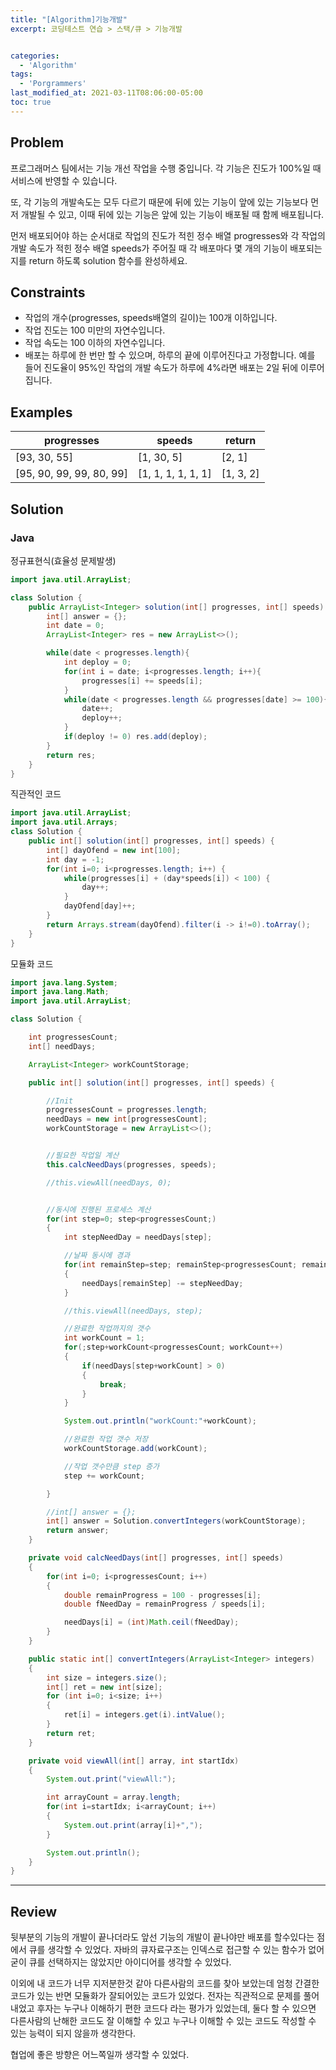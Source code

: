 ```yaml
---
title: "[Algorithm]기능개발"
excerpt: 코딩테스트 연습 > 스택/큐 > 기능개발


categories:
  - 'Algorithm'
tags:
  - 'Porgrammers'
last_modified_at: 2021-03-11T08:06:00-05:00
toc: true
---
```


## Problem

프로그래머스 팀에서는 기능 개선 작업을 수행 중입니다. 각 기능은 진도가 100%일 때 서비스에 반영할 수 있습니다.

또, 각 기능의 개발속도는 모두 다르기 때문에 뒤에 있는 기능이 앞에 있는 기능보다 먼저 개발될 수 있고, 이때 뒤에 있는 기능은 앞에 있는 기능이 배포될 때 함께 배포됩니다.

먼저 배포되어야 하는 순서대로 작업의 진도가 적힌 정수 배열 progresses와 각 작업의 개발 속도가 적힌 정수 배열 speeds가 주어질 때 각 배포마다 몇 개의 기능이 배포되는지를 return 하도록 solution 함수를 완성하세요.

## Constraints  

- 작업의 개수(progresses, speeds배열의 길이)는 100개 이하입니다.
- 작업 진도는 100 미만의 자연수입니다.
- 작업 속도는 100 이하의 자연수입니다.
- 배포는 하루에 한 번만 할 수 있으며, 하루의 끝에 이루어진다고 가정합니다. 예를 들어 진도율이 95%인 작업의 개발 속도가 하루에 4%라면 배포는 2일 뒤에 이루어집니다.

## Examples

progresses|speeds|return
-|------|-----
[93, 30, 55]|[1, 30, 5]|[2, 1]
[95, 90, 99, 99, 80, 99]|[1, 1, 1, 1, 1, 1]|[1, 3, 2]

## Solution

### Java

정규표현식(효율성 문제발생)

```java
import java.util.ArrayList;

class Solution {
    public ArrayList<Integer> solution(int[] progresses, int[] speeds) {
        int[] answer = {};
        int date = 0;
        ArrayList<Integer> res = new ArrayList<>();

        while(date < progresses.length){
            int deploy = 0;
            for(int i = date; i<progresses.length; i++){
                progresses[i] += speeds[i];
            }
            while(date < progresses.length && progresses[date] >= 100){
                date++;
                deploy++;
            }
            if(deploy != 0) res.add(deploy);
        }
        return res;
    }
}
```

직관적인 코드

```java
import java.util.ArrayList;
import java.util.Arrays;
class Solution {
    public int[] solution(int[] progresses, int[] speeds) {
        int[] dayOfend = new int[100];
        int day = -1;
        for(int i=0; i<progresses.length; i++) {
            while(progresses[i] + (day*speeds[i]) < 100) {
                day++;
            }
            dayOfend[day]++;
        }
        return Arrays.stream(dayOfend).filter(i -> i!=0).toArray();
    }
}
```

모듈화 코드
```java
import java.lang.System;
import java.lang.Math;
import java.util.ArrayList;

class Solution {

    int progressesCount;
    int[] needDays; 

    ArrayList<Integer> workCountStorage;

    public int[] solution(int[] progresses, int[] speeds) {

        //Init
        progressesCount = progresses.length;
        needDays = new int[progressesCount];
        workCountStorage = new ArrayList<>();


        //필요한 작업일 계산
        this.calcNeedDays(progresses, speeds);

        //this.viewAll(needDays, 0);


        //동시에 진행된 프로세스 계산
        for(int step=0; step<progressesCount;)
        {
            int stepNeedDay = needDays[step];

            //날짜 동시에 경과
            for(int remainStep=step; remainStep<progressesCount; remainStep++)
            {
                needDays[remainStep] -= stepNeedDay;
            }

            //this.viewAll(needDays, step);

            //완료한 작업까지의 갯수
            int workCount = 1;
            for(;step+workCount<progressesCount; workCount++)
            {
                if(needDays[step+workCount] > 0)
                {
                    break;
                }
            }

            System.out.println("workCount:"+workCount);

            //완료한 작업 갯수 저장
            workCountStorage.add(workCount);

            //작업 갯수만큼 step 증가
            step += workCount;    

        }

        //int[] answer = {};
        int[] answer = Solution.convertIntegers(workCountStorage);
        return answer;
    }

    private void calcNeedDays(int[] progresses, int[] speeds)
    {
        for(int i=0; i<progressesCount; i++)
        {
            double remainProgress = 100 - progresses[i];
            double fNeedDay = remainProgress / speeds[i];

            needDays[i] = (int)Math.ceil(fNeedDay);
        }
    }

    public static int[] convertIntegers(ArrayList<Integer> integers)
    {
        int size = integers.size();
        int[] ret = new int[size];
        for (int i=0; i<size; i++)
        {
            ret[i] = integers.get(i).intValue();
        }
        return ret;
    }

    private void viewAll(int[] array, int startIdx)
    {
        System.out.print("viewAll:");

        int arrayCount = array.length;
        for(int i=startIdx; i<arrayCount; i++)
        {
            System.out.print(array[i]+",");
        }

        System.out.println();
    }
}
```

---

## Review  

뒷부분의 기능의 개발이 끝나더라도 앞선 기능의 개발이 끝나야만 배포를 할수있다는 점에서 큐를 생각할 수 있었다. 자바의 큐자료구조는 인덱스로 접근할 수 있는 함수가 없어 굳이 큐를 선택하지는 않았지만 아이디어를 생각할 수 있었다.

이외에 내 코드가 너무 지저분한것 같아 다른사람의 코드를 찾아 보았는데 엄청 간결한 코드가 있는 반면 모듈화가 잘되어있는 코드가 있었다. 전자는 직관적으로 문제를 풀어내었고 후자는 누구나 이해하기 편한 코드다 라는 평가가 있었는데, 둘다 할 수 있으면 다른사람의 난해한 코드도 잘 이해할 수 있고 누구나 이해할 수 있는 코드도 작성할 수 있는 능력이 되지 않을까 생각한다.

협업에 좋은 방향은 어느쪽일까 생각할 수 있었다.
